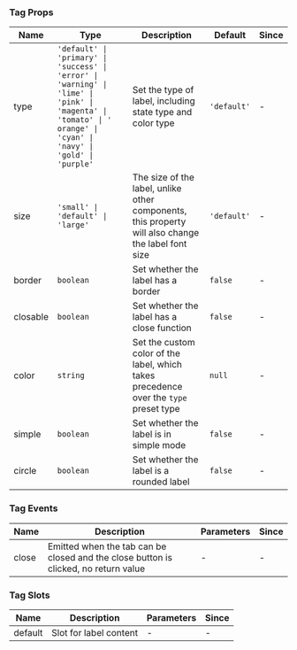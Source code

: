 ### Tag Props

| Name     | Type                                                                                                                                                              | Description                                                                                        | Default     | Since |
| -------- | ----------------------------------------------------------------------------------------------------------------------------------------------------------------- | -------------------------------------------------------------------------------------------------- | ----------- | ----- |
| type     | `'default' \| 'primary' \| 'success' \| 'error' \| 'warning' \| 'lime' \| 'pink' \| 'magenta' \| 'tomato' \| ' orange' \| 'cyan' \| 'navy' \| 'gold' \| 'purple'` | Set the type of label, including state type and color type                                         | `'default'` | -     |
| size     | `'small' \| 'default' \| 'large'`                                                                                                                                 | The size of the label, unlike other components, this property will also change the label font size | `'default'` | -     |
| border   | `boolean`                                                                                                                                                         | Set whether the label has a border                                                                 | `false`     | -     |
| closable | `boolean`                                                                                                                                                         | Set whether the label has a close function                                                         | `false`     | -     |
| color    | `string`                                                                                                                                                          | Set the custom color of the label, which takes precedence over the `type` preset type              | `null`      | -     |
| simple   | `boolean`                                                                                                                                                         | Set whether the label is in simple mode                                                            | `false`     | -     |
| circle   | `boolean`                                                                                                                                                         | Set whether the label is a rounded label                                                           | `false`     | -     |

### Tag Events

| Name  | Description                                                                         | Parameters | Since |
| ----- | ----------------------------------------------------------------------------------- | ---------- | ----- |
| close | Emitted when the tab can be closed and the close button is clicked, no return value | -          | -     |

### Tag Slots

| Name    | Description            | Parameters | Since |
| ------- | ---------------------- | ---------- | ----- |
| default | Slot for label content | -          | -     |
